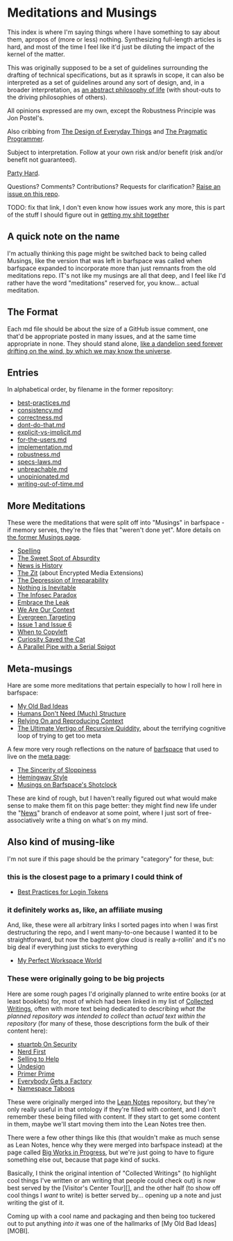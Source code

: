 # Meditations and Musings

This index is where I'm saying things where I have something to say about them, apropos of (more or less) nothing. Synthesizing full-length articles is hard, and most of the time I feel like it'd just be diluting the impact of the kernel of the matter.

This was originally supposed to be a set of guidelines surrounding the drafting of technical specifications, but as it sprawls in scope, it can also be interpreted as a set of guidelines around any sort of design, and, in a broader interpretation, as [an abstract philosophy of life][ZAMM] (with shout-outs to the driving philosophies of others).

All opinions expressed are my own, except the Robustness Principle was Jon Postel's.

Also cribbing from [The Design of Everyday Things][] and [The Pragmatic Programmer][].

Subject to interpretation. Follow at your own risk and/or benefit (risk and/or benefit not guaranteed).

[Party Hard][].

[ZAMM]: http://amzn.to/1GS6rXX
[The Design of Everyday Things]: http://amzn.to/1dAbip2
[The Pragmatic Programmer]: http://amzn.to/1JABxdu
[Party Hard]: https://www.youtube.com/watch?v=WccfbPQNMbg

Questions? Comments? Contributions? Requests for clarification?
[Raise an issue on this repo][issues].

[issues]: https://github.com/stuartpb/leannotes/issues

TODO: fix that link, I don't even know how issues work any more, this is part of the stuff I should figure out in [getting my shit together][GYST]

[GYST]: 1da0f61f-c2bb-4b9d-99da-e3f07e18556a.md

## A quick note on the name

I'm actually thinking this page might be switched back to being called Musings, like the version that was left in barfspace was called when barfspace expanded to incorporate more than just remnants from the old meditations repo. IT's not like my musings are all that deep, and I feel like I'd rather have the word "meditations" reserved for, you know... actual meditation.

## The Format

Each md file should be about the size of a GitHub issue comment, one that'd be appropriate posted in many issues, and at the same time appropriate in none. They should stand alone, [like a dandelion seed forever drifting on the wind, by which we may know the universe][seed].

[seed]: https://blogs.scientificamerican.com/symbiartic/sciart-of-the-day-jon-lomberg/

## Entries

In alphabetical order, by filename in the former repository:

- [best-practices.md][]
- [consistency.md][]
- [correctness.md][]
- [dont-do-that.md][]
- [explicit-vs-implicit.md][]
- [for-the-users.md][]
- [implementation.md][]
- [robustness.md][]
- [specs-laws.md][]
- [unbreachable.md][]
- [unopinionated.md][]
- [writing-out-of-time.md][]

[best-practices.md]: 9524e74c-ab5d-4f7e-9cbd-d21bb97b7f27.md
[consistency.md]: 40d4bc21-91b3-406f-9668-1f0ec801db1c.md
[correctness.md]: c8913fe1-88ec-4454-8550-8e3e246df140.md
[dont-do-that.md]: 35ffea15-8a19-4252-9571-e8af4a407442.md
[explicit-vs-implicit.md]: 71369782-1d6a-4b69-bf04-77e14622bb23.md
[for-the-users.md]: 0282ed3f-de92-4fa6-91ec-4b46ee0053fc.md
[implementation.md]: 88356445-a5e5-4721-8dc5-1e4053b79526.md
[robustness.md]: 110177a6-f28d-4fac-8ea9-d24788ca9758.md
[specs-laws.md]: 7269993a-633c-43e5-a4ef-dec631b5c71a.md
[unbreachable.md]: a9f862fd-2adc-4fe9-8a05-92fa5f7b4622.md
[unopinionated.md]: cb9477de-5f82-485c-bf28-2ed547f32d12.md
[writing-out-of-time.md]: 18dffacd-6019-4a43-9c67-f36064fc4831.md

## More Meditations

These were the meditations that were split off into "Musings" in barfspace - if memory serves, they're the files that "weren't done yet". More details on [the former Musings page][Musings].

- [Spelling][]
- [The Sweet Spot of Absurdity][absurdity]
- [News is History][]
- [The Zit][] (about Encrypted Media Extensions)
- [The Depression of Irreparability][doi]
- [Nothing is Inevitable][]
- [The Infosec Paradox][]
- [Embrace the Leak][]
- [We Are Our Context][]
- [Evergreen Targeting][]
- [Issue 1 and Issue 6][]
- [When to Copyleft][]
- [Curiosity Saved the Cat][curiosity]
- [A Parallel Pipe with a Serial Spigot][ppss]

## Meta-musings

Hare are some more meditations that pertain especially to how I roll here in barfspace:

- [My Old Bad Ideas][]
- [Humans Don't Need (Much) Structure][My New Good Ideas]
- [Relying On and Reproducing Context][weird]
- [The Ultimate Vertigo of Recursive Quiddity][metavertigo], about the terrifying cognitive loop of trying to get too meta

A few more very rough reflections on the nature of [barfspace][OBRN] that used to live on the [meta page][BSMC]:

- [The Sincerity of Sloppiness][being-messy.md]
- [Hemingway Style][]
- [Musings on Barfspace's Shotclock][shipping.md]

[My Old Bad Ideas]: f3f3d6ba-6342-415a-9f3b-ab4f1d75a692.md
[My New Good Ideas]: dae875e3-bc26-4a4c-9963-89ae2137fcee.md
[weird]: 8c57e9e9-4016-4445-9dc7-4c10cf6b5854.md
[metavertigo]: 3ef0ffc5-818e-4c16-be90-0a8bd6eb8778.md
[being-messy.md]: c2afc8bf-97af-414f-a937-74ae781f14b5.md
[Hemingway Style]: 0cd34f9f-b6e5-415a-a6cb-adbfc8545616.md
[shipping.md]: 3be1bdac-5125-4c19-a321-09dfaab6d9f3.md
[OBRN]: 7f9a66a0-38fc-49e0-8489-270cdd3036ee.md
[BSMC]: 8c5a1d30-97d9-4395-85be-b6c8ba57b239.md

These are kind of rough, but I haven't really figured out what would make sense to make them fit on this page better: they might find new life under the "[News][]" branch of endeavor at some point, where I just sort of free-associatively write a thing on what's on my mind.

[News]: afcfaa78-ef7e-429e-a2ea-0b5c7abaf7b7.md

## Also kind of musing-like

I'm not sure if this page should be the primary "category" for these, but:

### this is the closest page to a primary I could think of

- [Best Practices for Login Tokens][surpass-but-for-nilpass]

### it definitely works as, like, an affiliate musing

And, like, these were all arbitrary links I sorted pages into when I was first destructuring the repo, and I went many-to-one because I wanted it to be straightforward, but now the bagtemt glow cloud is really a-rollin' and it's no big deal if everything just sticks to everything

- [My Perfect Workspace World][]

### These were originally going to be big projects

Here are some rough pages I'd originally planned to write entire books (or at least booklets) for, most of which had been linked in my list of [Collected Writings][], often with more text being dedicated to describing *what the planned repository was intended to collect* than *actual text within the repository* (for many of these, those descriptions form the bulk of their content here):

- [stuartpb On Security][]
- [Nerd First][]
- [Selling to Help][]
- [Undesign][]
- [Primer Prime][]
- [Everybody Gets a Factory][]
- [Namespace Taboos][]

These were originally merged into the [Lean Notes][] repository, but they're only really useful in that ontology if they're filled with content, and I don't remember these being filled with content. If they start to get some content in them, maybe we'll start moving them into the Lean Notes tree then.

There were a few other things like this (that wouldn't make as much sense as Lean Notes, hence why they were merged into barfspace instead) at the page called [Big Works in Progress][BWiP], but we're just going to have to figure something else out, because that page kind of sucks.

Basically, I think the original intention of "Collected Writings" (to highlight cool things I've written or am writing that people could check out) is now best served by the [Visitor's Center Tour][], and the other half (to show off cool things I *want* to write) is better served by... opening up a note and just writing the gist of it.

Coming up with a cool name and packaging and then being too tuckered out to put anything *into it* was one of the hallmarks of [My Old Bad Ideas][MOBI].

[BWiP]: 4adf317e-82f2-4241-9231-e6d23667aeaf.md
[Lean Notes]: f00c3d23-8848-4bb4-8d7a-d009f7344374.md

[Collected Writings]: https://github.com/stuartpb/collected-writings

[Spelling]: 978ff8a3-3814-4825-9101-bb08ca7b23ae.md
[absurdity]: 5b991ba9-9cee-471d-922b-d04a49033a5d.md
[News is History]: 3e6b05c2-7cd7-40a3-b16f-35e81c844718.md
[The Zit]: 0522753d-04b6-453e-a9b2-6b0e5f2293a8.md
[doi]: 0daf6ea0-4180-4382-95ff-fbe5e236a870.md
[Nothing is Inevitable]: 53fb8ebd-c523-404f-a099-5598338b3936.md
[The Infosec Paradox]: 27a6d6ad-9fd2-41f9-be2d-cd7ccaca3aa7.md
[Embrace the Leak]: 9333bdc8-9ff6-49f7-821e-c7b1da574096.md
[We Are Our Context]: c6903895-0180-4646-aca7-1bf15103d75d.md
[Evergreen Targeting]: 9e02b7d8-579c-43f7-b7bd-1847af3d48bf.md
[Issue 1 and Issue 6]: 55527f74-8390-402e-8bb6-51161b7a8e67.md
[When to Copyleft]: 65e42b97-f695-45d0-a237-c27080a2a8ad.md
[curiosity]: 8e42f4de-de95-4029-aa72-7eec38174653.md
[surpass-but-for-nilpass]: 0072bc14-9ba6-4364-9762-4e3dcccf8a69.md
[My Perfect Workspace World]: 9664b592-59ed-4ac5-bf15-9b67f67af111.md
[ppss]: d9275f1c-412c-40da-8bd0-ac4d80bd4513.md
[Musings]: b3a81329-fbe5-42e6-be3c-5a836c5155e7.md
[stuartpb On Security]: 4dd64124-8e20-4901-aae4-5876361adc85.md
[Nerd First]: f63f28c0-aa23-44c0-b7b3-9b043489d132.md
[Selling to Help]: aed6ef5f-8318-472d-9c43-d86a5c26cb8b.md
[Undesign]: ff2268ae-d330-4eb4-847e-540718a0ceb6.md
[Primer Prime]: b4195691-701c-48c6-a3d7-e4fe9123728e.md
[Everybody Gets a Factory]: 8cbd867d-1a63-4d1f-9c83-cab019fe87bd.md
[Namespace Taboos]: ec13f80e-f367-4dd9-b4c3-c9b27c136167.md
